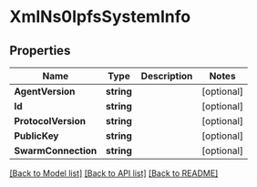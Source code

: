 # XmlNs0IpfsSystemInfo

## Properties

Name | Type | Description | Notes
------------ | ------------- | ------------- | -------------
**AgentVersion** | **string** |  | [optional] 
**Id** | **string** |  | [optional] 
**ProtocolVersion** | **string** |  | [optional] 
**PublicKey** | **string** |  | [optional] 
**SwarmConnection** | **string** |  | [optional] 

[[Back to Model list]](../README.md#documentation-for-models) [[Back to API list]](../README.md#documentation-for-api-endpoints) [[Back to README]](../README.md)


